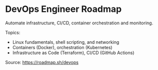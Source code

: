 # DevOps Engineer Roadmap

Automate infrastructure, CI/CD, container orchestration and monitoring.

Topics:

- Linux fundamentals, shell scripting, and networking
- Containers (Docker), orchestration (Kubernetes)
- Infrastructure as Code (Terraform), CI/CD (GitHub Actions)

Source: https://roadmap.sh/devops
